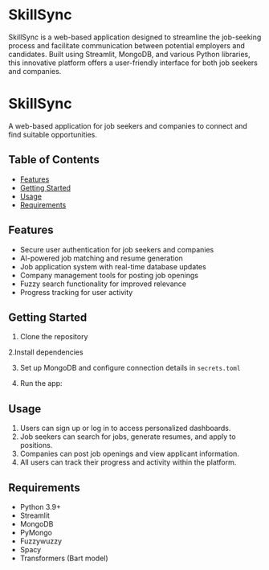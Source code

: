 # SkillSync
SkillSync is a web-based application designed to streamline the job-seeking process and facilitate communication between potential employers and candidates. Built using Streamlit, MongoDB, and various Python libraries, this innovative platform offers a user-friendly interface for both job seekers and companies.
# SkillSync

A web-based application for job seekers and companies to connect and find suitable opportunities.

## Table of Contents
- [Features](#features)
- [Getting Started](#getting-started)
- [Usage](#usage)
- [Requirements](#requirements)

## Features

- Secure user authentication for job seekers and companies
- AI-powered job matching and resume generation
- Job application system with real-time database updates
- Company management tools for posting job openings
- Fuzzy search functionality for improved relevance
- Progress tracking for user activity

## Getting Started

1. Clone the repository

2.Install dependencies

3. Set up MongoDB and configure connection details in `secrets.toml`

4. Run the app:

## Usage

1. Users can sign up or log in to access personalized dashboards.
2. Job seekers can search for jobs, generate resumes, and apply to positions.
3. Companies can post job openings and view applicant information.
4. All users can track their progress and activity within the platform.

## Requirements

- Python 3.9+
- Streamlit
- MongoDB
- PyMongo
- Fuzzywuzzy
- Spacy
- Transformers (Bart model)




